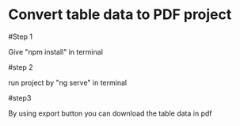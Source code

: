 # Convert table data to PDF project

#Step 1

Give "npm install" in terminal

#step 2

run project by "ng serve" in terminal

#step3

By using export button you can download the table data in pdf
